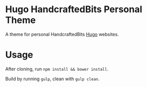 # Hugo HandcraftedBits Personal Theme

A theme for personal HandcraftedBits [Hugo](https://gohugo.io) websites.

# Usage

After cloning, run `npm install && bower install`.

Build by running `gulp`, clean with `gulp clean`.